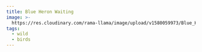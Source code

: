 ```yaml
---
title: Blue Heron Waiting
image: >-
  https://res.cloudinary.com/rama-llama/image/upload/v1580059973/Blue_Heron_Waiting_rss6wf.jpg
tags:
  - wild
  - birds
---
```


